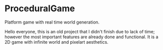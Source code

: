 # ProceduralGame
Platform game with real time world generation.

Hello everyone, this is an old project that I didn't finish due to lack of time; however the most important features are already done and functional.
It is a 2D game with infinite world and pixelart aesthetics.
